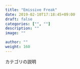 ```yaml
---
title: "Emissive Freak"
date: 2019-02-10T17:18:45+09:00
draft: false
categories: ["", ""]
description: ""
image: ""

author: ""
weight: 160
---
```


カテゴリの説明